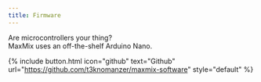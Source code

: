 ```yaml
---
title: Firmware
---
```


Are microcontrollers your thing?<br />
MaxMix uses an off-the-shelf Arduino Nano.

{% include button.html icon="github" text="Github" url="<https://github.com/t3knomanzer/maxmix-software>" style="default" %}

